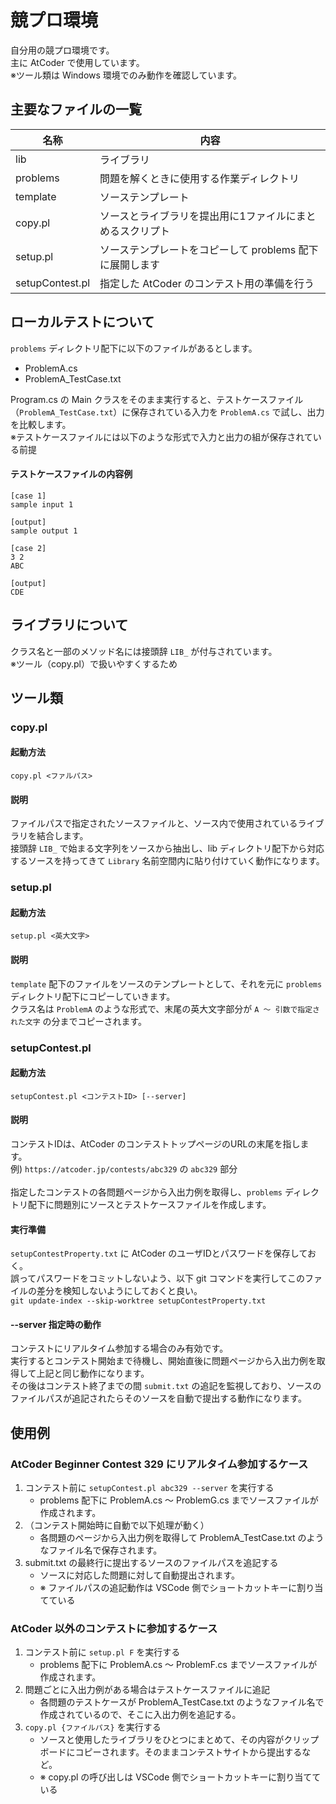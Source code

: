 # 競プロ環境
自分用の競プロ環境です。<br>
主に AtCoder で使用しています。<br>
※ツール類は Windows 環境でのみ動作を確認しています。

## 主要なファイルの一覧
| 名称 | 内容 |
| --- | --- |
| lib | ライブラリ |
| problems | 問題を解くときに使用する作業ディレクトリ |
| template | ソーステンプレート |
| copy.pl | ソースとライブラリを提出用に1ファイルにまとめるスクリプト |
| setup.pl | ソーステンプレートをコピーして problems 配下に展開します |
| setupContest.pl | 指定した AtCoder のコンテスト用の準備を行う |

## ローカルテストについて
`problems` ディレクトリ配下に以下のファイルがあるとします。
- ProblemA.cs
- ProblemA_TestCase.txt

Program.cs の Main クラスをそのまま実行すると、テストケースファイル（`ProblemA_TestCase.txt`）に保存されている入力を `ProblemA.cs` で試し、出力を比較します。<br>
※テストケースファイルには以下のような形式で入力と出力の組が保存されている前提

#### テストケースファイルの内容例
```
[case 1]
sample input 1

[output]
sample output 1

[case 2]
3 2
ABC

[output]
CDE
```

## ライブラリについて
クラス名と一部のメソッド名には接頭辞 `LIB_` が付与されています。<br>
※ツール（copy.pl）で扱いやすくするため

## ツール類
### copy.pl
#### 起動方法
`copy.pl <ファルパス>`
#### 説明
ファイルパスで指定されたソースファイルと、ソース内で使用されているライブラリを結合します。<br>
接頭辞 `LIB_` で始まる文字列をソースから抽出し、lib ディレクトリ配下から対応するソースを持ってきて `Library` 名前空間内に貼り付けていく動作になります。

### setup.pl
#### 起動方法
`setup.pl <英大文字>`
#### 説明
`template` 配下のファイルをソースのテンプレートとして、それを元に `problems` ディレクトリ配下にコピーしていきます。<br>
クラス名は `ProblemA` のような形式で、末尾の英大文字部分が `A ～ 引数で指定された文字` の分までコピーされます。<br>

### setupContest.pl
#### 起動方法
`setupContest.pl <コンテストID> [--server]`
#### 説明
コンテストIDは、AtCoder のコンテストトップページのURLの末尾を指します。<br>
例) `https://atcoder.jp/contests/abc329` の `abc329` 部分<br>
<br>
指定したコンテストの各問題ページから入出力例を取得し、`problems` ディレクトリ配下に問題別にソースとテストケースファイルを作成します。

#### 実行準備
`setupContestProperty.txt` に AtCoder のユーザIDとパスワードを保存しておく。<br>
誤ってパスワードをコミットしないよう、以下 git コマンドを実行してこのファイルの差分を検知しないようにしておくと良い。<br>
`git update-index --skip-worktree setupContestProperty.txt`

#### --server 指定時の動作
コンテストにリアルタイム参加する場合のみ有効です。<br>
実行するとコンテスト開始まで待機し、開始直後に問題ページから入出力例を取得して上記と同じ動作になります。<br>
その後はコンテスト終了までの間 `submit.txt` の追記を監視しており、ソースのファイルパスが追記されたらそのソースを自動で提出する動作になります。

## 使用例
### AtCoder Beginner Contest 329 にリアルタイム参加するケース
1. コンテスト前に `setupContest.pl abc329 --server` を実行する
   - problems 配下に ProblemA.cs ～ ProblemG.cs までソースファイルが作成されます。
1. （コンテスト開始時に自動で以下処理が動く）
   - 各問題のページから入出力例を取得して ProblemA_TestCase.txt のようなファイル名で保存されます。
1. submit.txt の最終行に提出するソースのファイルパスを追記する
   - ソースに対応した問題に対して自動提出されます。
   - ※ ファイルパスの追記動作は VSCode 側でショートカットキーに割り当てている

### AtCoder 以外のコンテストに参加するケース
1. コンテスト前に `setup.pl F` を実行する
   - problems 配下に ProblemA.cs ～ ProblemF.cs までソースファイルが作成されます。
1. 問題ごとに入出力例がある場合はテストケースファイルに追記
   - 各問題のテストケースが ProblemA_TestCase.txt のようなファイル名で作成されているので、そこに入出力例を追記する。
1. `copy.pl {ファイルパス}` を実行する
   - ソースと使用したライブラリをひとつにまとめて、その内容がクリップボードにコピーされます。そのままコンテストサイトから提出するなど。
   - ※ copy.pl の呼び出しは VSCode 側でショートカットキーに割り当てている
